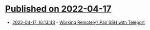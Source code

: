# [Published on 2022-04-17](index.md)

* [2022-04-17, 16:13:43](https://news.ycombinator.com/item?id=31061905) - [Working Remotely? Pair SSH with Teleport](https://haydenjames.io/working-remotely-pair-ssh-with-teleport/)

